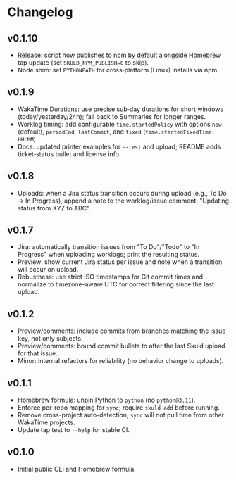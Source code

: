 # Changelog

## v0.1.10
- Release: script now publishes to npm by default alongside Homebrew tap update (set `SKULD_NPM_PUBLISH=0` to skip).
- Node shim: set `PYTHONPATH` for cross‑platform (Linux) installs via npm.

## v0.1.9
- WakaTime Durations: use precise sub‑day durations for short windows (today/yesterday/24h); fall back to Summaries for longer ranges.
- Worklog timing: add configurable `time.startedPolicy` with options `now` (default), `periodEnd`, `lastCommit`, and `fixed` (`time.startedFixedTime: HH:MM`).
- Docs: updated printer examples for `--test` and upload; README adds ticket‑status bullet and license info.

## v0.1.8
- Uploads: when a Jira status transition occurs during upload (e.g., To Do → In Progress), append a note to the worklog/issue comment: "Updating status from XYZ to ABC".


## v0.1.7
- Jira: automatically transition issues from "To Do"/"Todo" to "In Progress" when uploading worklogs; print the resulting status.
- Preview: show current Jira status per issue and note when a transition will occur on upload.
- Robustness: use strict ISO timestamps for Git commit times and normalize to timezone-aware UTC for correct filtering since the last upload.


## v0.1.2
- Preview/comments: include commits from branches matching the issue key, not only subjects.
- Preview/comments: bound commit bullets to after the last Skuld upload for that issue.
- Minor: internal refactors for reliability (no behavior change to uploads).

## v0.1.1
- Homebrew formula: unpin Python to `python` (no `python@3.11`).
- Enforce per-repo mapping for `sync`; require `skuld add` before running.
- Remove cross-project auto-detection; `sync` will not pull time from other WakaTime projects.
- Update tap test to `--help` for stable CI.

## v0.1.0
- Initial public CLI and Homebrew formula.
